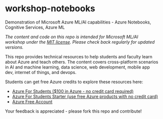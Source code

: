 # workshop-notebooks
Demonstration of Microsoft Azure ML/AI capabilities - Azure Notebooks, Cognitive Services, Azure ML

*The content and code on this repo is intended for Microsoft ML/AI workshop under the [MIT license](LICENSE). Please check back regularly for updated versions.*

This repo provides technical resources to help students and faculty learn about Azure and teach others. The content covers cross-platform scenarios in AI and machine learning, data science, web development, mobile app dev, internet of things, and devops.

Students can get free Azure credits to explore these resources here:

* [Azure For Students ($100 in Azure - no credit card required)](https://azure.microsoft.com/en-us/free/students/?WT.mc_id=workshop-github-vakarpus)
* [Azure For Students Starter (use free Azure products with no credit card)](https://azure.microsoft.com/en-us/free/students-starter-faq/?WT.mc_id=workshop-github-vakarpus)
* [Azure Free Account](https://azure.microsoft.com/en-us/free/?WT.mc_id=workshop-github-vakarpus)

Your feedback is appreciated - please fork this repo and contribute!
